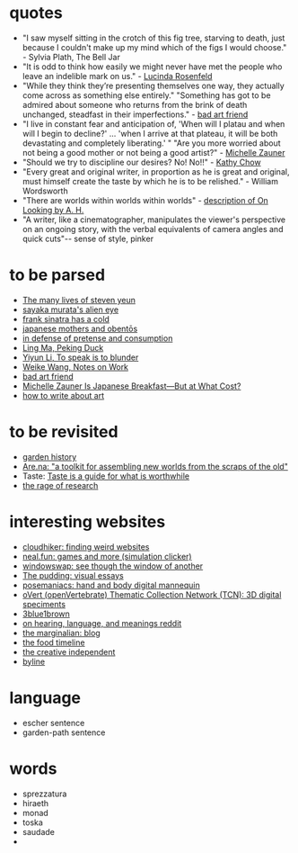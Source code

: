# quotes

* "I saw myself sitting in the crotch of this fig tree, starving to death, just because I couldn't make up my mind which of the figs I would choose." - Sylvia Plath, The Bell Jar
* "It is odd to think how easily we might never have met the people who leave an indelible mark on us." - [Lucinda Rosenfeld](https://www.newyorker.com/contributors/lucinda-rosenfeld)
* "While they think they’re presenting themselves one way, they actually come across as something else entirely." "Something has got to be admired about someone who returns from the brink of death unchanged, steadfast in their imperfections." - [bad art friend](https://www.nytimes.com/2021/10/05/magazine/dorland-v-larson.html)
* "I live in constant fear and anticipation of, 'When will I platau and when will I begin to decline?' ... 'when I arrive at that plateau, it will be both devastating and completely liberating.' " "Are you more worried about not being a good mother or not being a good artist?" - [Michelle Zauner](https://www.interviewmagazine.com/music/michelle-zauner-is-japanese-breakfast-but-at-what-cost)
* "Should we try to discipline our desires? No! No!!" - [Kathy Chow](https://thepointmag.com/examined-life/on-loving-white-boys/)
* "Every great and original writer, in proportion as he is great and original, must himself create the taste by which he is to be relished." - William Wordsworth
* "There are worlds within worlds within worlds" - [description of On Looking by A. H.](https://www.simonandschuster.com/books/On-Looking/Alexandra-Horowitz/9781439191262)
* "A writer, like a cinematographer, manipulates the viewer's perspective on an ongoing story, with the verbal equivalents of camera angles and quick cuts"-- sense of style, pinker

# to be parsed

* [The many lives of steven yeun](https://www.nytimes.com/2021/02/03/magazine/steven-yeun.html)
* [sayaka murata's alien eye](https://www.newyorker.com/magazine/2025/04/14/sayaka-muratas-alien-eye)
* [frank sinatra has a cold](https://classic.esquire.com/article/19660401106/print)
* [japanese mothers and obentōs](https://doi.org/10.2307/3317212)
* [in defense of pretense and consumption](https://rentfreewithayan.substack.com/p/in-defense-of-pretension)
* [Ling Ma, Peking Duck](https://www.newyorker.com/magazine/2022/07/11/peking-duck)
* [Yiyun Li, To speak is to blunder](https://www.newyorker.com/magazine/2017/01/02/to-speak-is-to-blunder)
* [Weike Wang, Notes on Work](https://www.newyorker.com/culture/personal-history/notes-on-work)
* [bad art friend](https://www.nytimes.com/2021/10/05/magazine/dorland-v-larson.html)
* [Michelle Zauner Is Japanese
Breakfast—But at What Cost?](https://www.interviewmagazine.com/music/michelle-zauner-is-japanese-breakfast-but-at-what-cost)
* [how to write about art](https://www.personalcanon.com/p/how-to-write-about-art?utm_source=profile&utm_medium=reader2)

# to be revisited
* [garden history](https://maggieappleton.com/garden-history/)
* [Are.na: "a toolkit for assembling new worlds from the scraps of the old"](https://www.are.na/)
* Taste: [Taste is a guide for what is worthwhile](https://jzhao.xyz/posts/aesthetics-and-taste)
* [the rage of research](https://ldeming.posthaven.com/the-rage-of-research)

# interesting websites

* [cloudhiker: finding weird websites](https://cloudhiker.net/explore)
* [neal.fun: games and more (simulation clicker)](neal.fun)
* [windowswap: see though the window of another](window-swap.com)
* [The pudding: visual essays](pudding.cool)
* [posemaniacs: hand and body digital mannequin](posemaniacs.com)
* [oVert (openVertebrate) Thematic Collection Network (TCN): 3D digital speciments](https://doi.org/10.1093/biosci/biad120)
* [3blue1brown](3blue1brown.com)
* [on hearing, language, and meanings reddit](https://www.reddit.com/r/AskReddit/comments/ttya2/reddit_ive_answered_a_lot_your_questions_about/?rdt=50813)
* [the marginalian: blog](https://www.themarginalian.org/)
* [the food timeline](https://www.foodtimeline.org/)
* [the creative independent](https://thecreativeindependent.com/)
* [byline](https://www.bylinebyline.com/)

# language
* escher sentence 
* garden-path sentence

# words
* sprezzatura 
* hiraeth
* monad
* toska 
* saudade 
* 





